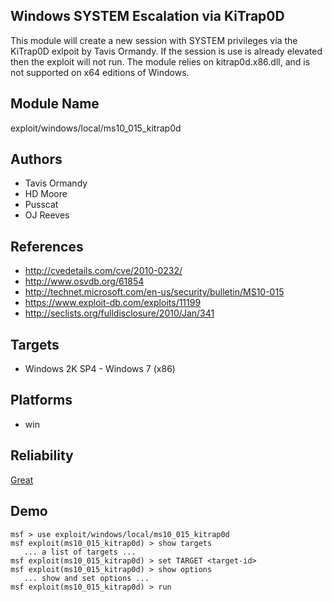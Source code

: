 ## Windows SYSTEM Escalation via KiTrap0D

This module will create a new session with SYSTEM privileges 
via the KiTrap0D exlpoit by Tavis Ormandy. If the session is 
use is already elevated then the exploit will not run. The 
module relies on kitrap0d.x86.dll, and is not supported on 
x64 editions of Windows.


## Module Name
exploit/windows/local/ms10_015_kitrap0d

## Authors
* Tavis Ormandy
* HD Moore
* Pusscat
* OJ Reeves


## References
* http://cvedetails.com/cve/2010-0232/
* http://www.osvdb.org/61854
* http://technet.microsoft.com/en-us/security/bulletin/MS10-015
* https://www.exploit-db.com/exploits/11199
* http://seclists.org/fulldisclosure/2010/Jan/341



## Targets
* Windows 2K SP4 - Windows 7 (x86)


## Platforms
* win

## Reliability
[Great](https://github.com/rapid7/metasploit-framework/wiki/Exploit-Ranking)

## Demo

```
msf > use exploit/windows/local/ms10_015_kitrap0d
msf exploit(ms10_015_kitrap0d) > show targets
   ... a list of targets ...
msf exploit(ms10_015_kitrap0d) > set TARGET <target-id>
msf exploit(ms10_015_kitrap0d) > show options
   ... show and set options ...
msf exploit(ms10_015_kitrap0d) > run
```
    
    